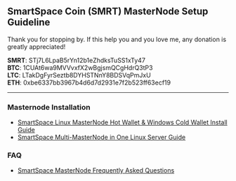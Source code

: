 ## SmartSpace Coin (SMRT) MasterNode Setup Guideline

Thank you for stopping by. If this help you and you love me, any donation is greatly appreciated!

**SMRT**: STj7L6LpaB5rYn12b1eZhdksTuSS1xTy47 <br/>
**BTC**: 1CUAt6wa9MVVvxfX2wBgjsmQCgHdrQ3tP3 <br/>
**LTC**: LTakDgFyrSeztb8DYHSTNnY8BDSVqPmJxU <br/>
**ETH**: 0xbe6337bb3967b4d6d7d2931e7f2b523ff63ecf19


----

### Masternode Installation
* [SmartSpace Linux MasterNode Hot Wallet & Windows Cold Wallet Install Guide](guides/SMRT_Masternode_Linux_Win_Guide.md)
* [SmartSpace Multi-MasterNode in One Linux Server Guide](guides/SMRT_Masternode_Linux_Multi_MN_Guide.md)


### FAQ
* [SmartSpace MasterNode Frequently Asked Questions](guides/SMRT_FAQ.md)
